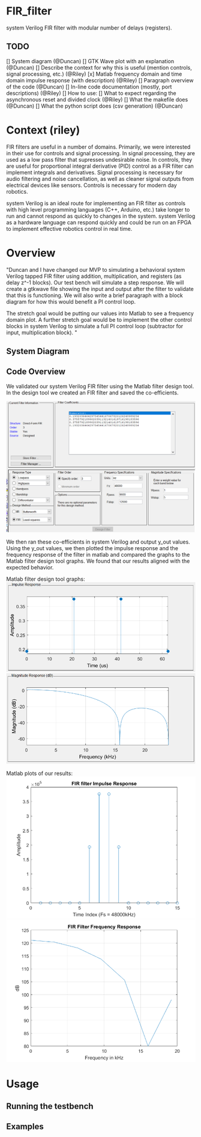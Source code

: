 # FIR_filter
system Verilog FIR filter with modular number of delays (registers).

## TODO

[] System diagram (@Duncan)
[] GTK Wave plot with an explanation (@Duncan)
[] Describe the context for why this is useful (mention controls, signal processing, etc.) (@Riley)
[x] Matlab frequency domain and time domain impulse response (with description) (@Riley)
[] Paragraph overview of the code (@Duncan)
[] In-line code documentation (mostly, port descriptions) (@Riley)
[] How to use:
    [] What to expect regarding the asynchronous reset and divided clock (@Riley)
    [] What the makefile does (@Duncan)
    [] What the python script does (csv generation) (@Duncan)

# Context (riley)

FIR filters are useful in a number of domains. Primarily, we were interested in their use for controls and signal processing. In signal processing, they are used as a low pass filter that supresses undesirable noise. In controls, they are useful for proportional integral derivative (PID) control as a FIR filter can implement integrals and derivatives. Signal processing is necessary for audio filtering and noise cancellation, as well as cleaner signal outputs from electrical devices like sensors. Controls is necessary for modern day robotics.

system Verilog is an ideal route for implementing an FIR filter as controls with high level programming languages (C++, Arduino, etc.) take longer to run and cannot respond as quickly to changes in the system. system Verilog as a hardware language can respond quickly and could be run on an FPGA to implement effective robotics control in real time.

# Overview

"Duncan and I have changed our MVP to simulating a behavioral system Verilog tapped FIR filter using addition, multiplication, and registers (as delay z^-1 blocks). Our test bench will simulate a step response. We will create a gtkwave file showing the input and output after the filter to validate that this is functioning. We will also write a brief paragraph with a block diagram for how this would benefit a PI control loop.

The stretch goal would be putting our values into Matlab to see a frequency domain plot. A further stretch goal would be to implement the other control blocks in system Verilog to simulate a full PI control loop (subtractor for input, multiplication block). "


## System Diagram

## Code Overview

We validated our system Verilog FIR filter using the Matlab filter design tool. In the design tool we created an FIR filter and saved the co-efficients. 

![Matlab filter design tool](/readme_materials/filter_design_coeffs.PNG)

We then ran these co-efficients in system Verilog and output y_out values. Using the y_out values, we then plotted the impulse response and the frequency response of the filter in matlab and compared the graphs to the Matlab filter design tool graphs. We found that our results aligned with the expected behavior.

Matlab filter design tool graphs:
![Matlab filter design tool](/readme_materials/filter_designer_impulse_response.PNG)
![Matlab filter design tool](/readme_materials/filter_designer_freq_response.PNG)

Matlab plots of our results:
![Matlab filter design tool](/readme_materials/impulse_response_plot.png)
![Matlab filter design tool](/readme_materials/frequency_response_plot.png)


# Usage

## Running the testbench

## Examples
